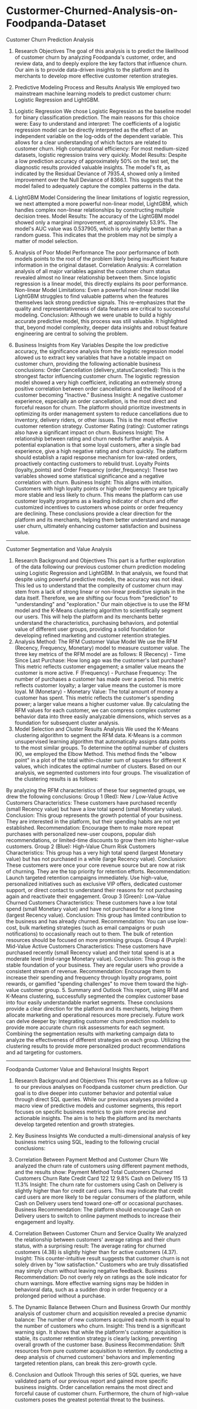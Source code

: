 # Custormer-Churned-Analysis-on-Foodpanda-Dataset
Customer Churn Prediction Analysis
1. Research Objectives
The goal of this analysis is to predict the likelihood of customer churn by analyzing Foodpanda's customer, order, and review data, and to deeply explore the key factors that influence churn. Our aim is to provide data-driven insights to the platform and its merchants to develop more effective customer retention strategies.
2. Predictive Modeling Process and Results Analysis
We employed two mainstream machine learning models to predict customer churn: Logistic Regression and LightGBM.
1. Logistic Regression
We chose Logistic Regression as the baseline model for binary classification prediction. The main reasons for this choice were:
Easy to understand and interpret: The coefficients of a logistic regression model can be directly interpreted as the effect of an independent variable on the log-odds of the dependent variable. This allows for a clear understanding of which factors are related to customer churn.
High computational efficiency:
For most medium-sized datasets, logistic regression trains very quickly.
Model Results:
Despite a low prediction accuracy of approximately 50% on the test set, the diagnostic results provided valuable insights. The model's fit, as indicated by the Residual Deviance of 7935.4, showed only a limited improvement over the Null Deviance of 8366.1. This suggests that the model failed to adequately capture the complex patterns in the data.
3. LightGBM Model
Considering the linear limitations of logistic regression, we next attempted a more powerful non-linear model, LightGBM, which handles complex non-linear relationships by constructing multiple decision trees.
Model Results:
The accuracy of the LightGBM model showed only a marginal improvement, at approximately 53.9%. The model's AUC value was 0.537905, which is only slightly better than a random guess. This indicates that the problem may not be simply a matter of model selection.
4. Analysis of Poor Model Performance
The poor performance of both models points to the root of the problem likely being insufficient feature information in the original dataset.
Correlation Analysis: A correlation analysis of all major variables against the customer churn status revealed almost no linear relationship between them. Since logistic regression is a linear model, this directly explains its poor performance.
Non-linear Model Limitations: Even a powerful non-linear model like LightGBM struggles to find valuable patterns when the features themselves lack strong predictive signals. This re-emphasizes that the quality and representativeness of data features are critical to successful modeling.
Conclusion: Although we were unable to build a highly accurate predictive model, this process was still valuable. It highlighted that, beyond model complexity, deeper data insights and robust feature engineering are central to solving the problem.

5. Business Insights from Key Variables
Despite the low predictive accuracy, the significance analysis from the logistic regression model allowed us to extract key variables that have a notable impact on customer churn, providing the following actionable business conclusions:
Order Cancellation (delivery_statusCancelled): This is the strongest factor influencing customer churn. The logistic regression model showed a very high coefficient, indicating an extremely strong positive correlation between order cancellations and the likelihood of a customer becoming "Inactive."
Business Insight: A negative customer experience, especially an order cancellation, is the most direct and forceful reason for churn. The platform should prioritize investments in optimizing its order management system to reduce cancellations due to inventory, delivery riders, or other issues. This is the most effective customer retention strategy.
Customer Rating (rating): Customer ratings also have a significant impact on churn.
Business Insight: The relationship between rating and churn needs further analysis. A potential explanation is that some loyal customers, after a single bad experience, give a high negative rating and churn quickly. The platform should establish a rapid response mechanism for low-rated orders, proactively contacting customers to rebuild trust.
Loyalty Points (loyalty_points) and Order Frequency (order_frequency): These two variables showed some statistical significance and a negative correlation with churn.
Business Insight: This aligns with intuition. Customers with high loyalty points or high order frequency are typically more stable and less likely to churn. This means the platform can use customer loyalty programs as a leading indicator of churn and offer customized incentives to customers whose points or order frequency are declining.
These conclusions provide a clear direction for the platform and its merchants, helping them better understand and manage user churn, ultimately enhancing customer satisfaction and business value.
________________________________________
Customer Segmentation and Value Analysis
1. Research Background and Objectives
This part is a further exploration of the data following our previous customer churn prediction modeling using Logistic Regression and LightGBM. In that analysis, we found that despite using powerful predictive models, the accuracy was not ideal. This led us to understand that the complexity of customer churn may stem from a lack of strong linear or non-linear predictive signals in the data itself.
Therefore, we are shifting our focus from "prediction" to "understanding" and "exploration." Our main objective is to use the RFM model and the K-Means clustering algorithm to scientifically segment our users. This will help the platform and its merchants better understand the characteristics, purchasing behaviors, and potential value of different user groups, providing a solid foundation for developing refined marketing and customer retention strategies.
2. Analysis Method: The RFM Customer Value Model
We use the RFM (Recency, Frequency, Monetary) model to measure customer value. The three key metrics of the RFM model are as follows:
R (Recency) - Time Since Last Purchase: How long ago was the customer's last purchase? This metric reflects customer engagement; a smaller value means the customer is more active.
F (Frequency) - Purchase Frequency: The number of purchases a customer has made over a period. This metric reflects customer loyalty; a larger value means the customer is more loyal.
M (Monetary) - Monetary Value: The total amount of money a customer has spent. This metric reflects the customer's spending power; a larger value means a higher customer value.
By calculating the RFM values for each customer, we can compress complex customer behavior data into three easily analyzable dimensions, which serves as a foundation for subsequent cluster analysis.
3. Model Selection and Cluster Results Analysis
We used the K-Means clustering algorithm to segment the RFM data. K-Means is a common unsupervised learning algorithm that automatically assigns data points to the most similar groups. To determine the optimal number of clusters (K), we employed the Elbow Method. This method finds the "elbow point" in a plot of the total within-cluster sum of squares for different K values, which indicates the optimal number of clusters.
Based on our analysis, we segmented customers into four groups. The visualization of the clustering results is as follows:

By analyzing the RFM characteristics of these four segmented groups, we drew the following conclusions:
Group 1 (Red): New / Low-Value Active Customers
Characteristics: These customers have purchased recently (small Recency value) but have a low total spend (small Monetary value).
Conclusion: This group represents the growth potential of your business. They are interested in the platform, but their spending habits are not yet established.
Recommendation: Encourage them to make more repeat purchases with personalized new-user coupons, popular dish recommendations, or limited-time discounts to grow them into higher-value customers.
Group 2 (Blue): High-Value Churn Risk Customers
Characteristics: This group has a very high total spend (largest Monetary value) but has not purchased in a while (large Recency value).
Conclusion: These customers were once your core revenue source but are now at risk of churning. They are the top priority for retention efforts.
Recommendation: Launch targeted retention campaigns immediately. Use high-value, personalized initiatives such as exclusive VIP offers, dedicated customer support, or direct contact to understand their reasons for not purchasing again and reactivate their engagement.
Group 3 (Green): Low-Value Churned Customers
Characteristics: These customers have a low total spend (small Monetary value) and have not purchased for a long time (largest Recency value).
Conclusion: This group has limited contribution to the business and has already churned.
Recommendation: You can use low-cost, bulk marketing strategies (such as email campaigns or push notifications) to occasionally reach out to them. The bulk of retention resources should be focused on more promising groups.
Group 4 (Purple): Mid-Value Active Customers
Characteristics: These customers have purchased recently (small Recency value) and their total spend is at a moderate level (mid-range Monetary value).
Conclusion: This group is the stable foundation of your business. They are regular users who provide a consistent stream of revenue.
Recommendation: Encourage them to increase their spending and frequency through loyalty programs, point rewards, or gamified "spending challenges" to move them toward the high-value customer group.
5. Summary and Outlook
This report, using RFM and K-Means clustering, successfully segmented the complex customer base into four easily understandable market segments. These conclusions provide a clear direction for the platform and its merchants, helping them allocate marketing and operational resources more precisely.
Future work can delve deeper by:
Integrating customer churn prediction models to provide more accurate churn risk assessments for each segment.
Combining the segmentation results with marketing campaign data to analyze the effectiveness of different strategies on each group.
Utilizing the clustering results to provide more personalized product recommendations and ad targeting for customers.
________________________________________
Foodpanda Customer Value and Behavioral Insights Report
1. Research Background and Objectives
This report serves as a follow-up to our previous analyses on Foodpanda customer churn prediction. Our goal is to dive deeper into customer behavior and potential value through direct SQL queries. While our previous analyses provided a macro view of predictive models and customer segments, this report focuses on specific business metrics to gain more precise and actionable insights. The aim is to help the platform and its merchants develop targeted retention and growth strategies.
2. Key Business Insights
We conducted a multi-dimensional analysis of key business metrics using SQL, leading to the following crucial conclusions:
1. Correlation Between Payment Method and Customer Churn
We analyzed the churn rate of customers using different payment methods, and the results show:
Payment Method	Total Customers	Churned Customers	Churn Rate
Credit Card	122	12	9.8%
Cash on Delivery	115	13	11.3%
Insight: The churn rate for customers using Cash on Delivery is slightly higher than for credit card users. This may indicate that credit card users are more likely to be regular consumers of the platform, while Cash on Delivery users tend toward one-off or occasional purchases.
Business Recommendation: The platform should encourage Cash on Delivery users to switch to online payment methods to increase their engagement and loyalty.

2. Correlation Between Customer Churn and Service Quality
We analyzed the relationship between customers' average ratings and their churn status, with a surprising result:
The average rating for churned customers (4.38) is slightly higher than for active customers (4.37).
Insight: This counter-intuitive result suggests that customer churn is not solely driven by "low satisfaction." Customers who are truly dissatisfied may simply churn without leaving negative feedback.
Business Recommendation: Do not overly rely on ratings as the sole indicator for churn warnings. More effective warning signs may be hidden in behavioral data, such as a sudden drop in order frequency or a prolonged period without a purchase.
3. The Dynamic Balance Between Churn and Business Growth
Our monthly analysis of customer churn and acquisition revealed a precise dynamic balance:
The number of new customers acquired each month is equal to the number of customers who churn.
Insight: This trend is a significant warning sign. It shows that while the platform's customer acquisition is stable, its customer retention strategy is clearly lacking, preventing overall growth of the customer base.
Business Recommendation: Shift resources from pure customer acquisition to retention. By conducting a deep analysis of churned customers' behaviors and implementing targeted retention plans, can break this zero-growth cycle.
4. Conclusion and Outlook
Through this series of SQL queries, we have validated parts of our previous report and gained more specific business insights. Order cancellation remains the most direct and forceful cause of customer churn. Furthermore, the churn of high-value customers poses the greatest potential threat to the business.
